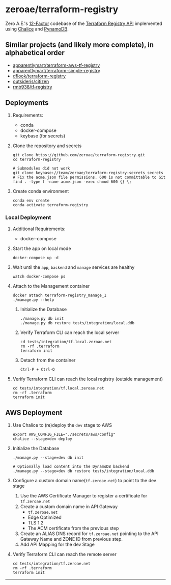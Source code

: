 # zeroae/terraform-registry
Zero A.E.'s [12-Factor][12-factor] codebase of the [Terraform Registry API][registry-api] implemented using [Chalice][chalice] and [PynamoDB][pynamodb].

## Similar projects (and likely more complete), in alphabetical order
  - [apparentlymart/terraform-aws-tf-registry](https://github.com/apparentlymart/terraform-aws-tf-registry)
  - [apparentlymart/terraform-simple-registry](https://github.com/apparentlymart/terraform-simple-registry)
  - [dflook/terraform-registry](https://github.com/dflook/terraform-registry)
  - [outsideris/citizen](https://github.com/outsideris/citizen)
  - [rmb938/tf-registry](https://github.com/rmb938/tf-registry)

## Deployments
1. Requirements: 
    - conda
    - docker-compose
    - keybase (for secrets)

1. Clone the repository and secrets
    ```shell script
    git clone https://github.com/zeroae/terraform-registry.git
    cd terraform-registry

    # Submodules did not work
    git clone keybase://team/zeroae/terraform-registry-secrets secrets
    # Fix the acme.json file permissions. 600 is not committable to Git
    find . -type f -name acme.json -exec chmod 600 {} \;
    ```
   
1. Create conda environment
    ```shell script
    conda env create 
    conda activate terraform-registry
    ```` 

### Local Deployment
1. Additional Requirements:
    - docker-compose

1. Start the app on local mode
    ```shell script
    docker-compose up -d
    ```
   
1. Wait until the `app`, `backend` and `manage` services are healthy
    ```shell script
    watch docker-compose ps  
    ```
   
1. Attach to the Management container 
    ```shell script
    docker attach terraform-registry_manage_1
    ./manage.py --help
    ```

    1. Initialize the Database
       ```shell script
       ./manage.py db init
       ./manage.py db restore tests/integration/local.ddb
       ```
    1. Verify Terraform CLI can reach the local server
        ```shell script
        cd tests/integration/tf.local.zeroae.net
        rm -rf .terraform
        terraform init
        ```
    1. Detach from the container
        ```shell script
        Ctrl-P + Ctrl-Q
        ```

1. Verify Terraform CLI can reach the local registry (outside management)
    ```shell script
    cd tests/integration/tf.local.zeroae.net
    rm -rf .terraform
    terraform init
    ```

## AWS Deployment
1. Use Chalice to (re)deploy the `dev` stage to AWS
    ```shell script
    export AWS_CONFIG_FILE="./secrets/aws/config"
    chalice --stage=dev deploy
    ```

1. Initialize the Database
    ```shell script
    ./manage.py --stage=dev db init

    # Optionally load content into the DynamoDB backend
    ./manage.py --stage=dev db restore tests/integration/local.ddb
    ```

1. Configure a custom domain name(`tf.zeroae.net`) to point to the dev stage
    1. Use the AWS Certificate Manager to register a certificate for `tf.zeroae.net`
    1. Create a custom domain name in API Gateway
        - `tf.zeroae.net`
        - Edge Optimized
        - TLS 1.2
        - The ACM certificate from the previous step
    1. Create an ALIAS DNS record for `tf.zeroae.net` pointing to the API Gateway Name and ZONE ID from previous step.
    1. Add API Mapping for the dev Stage

1. Verify Terraform CLI can reach the remote server
    ```shell script
    cd tests/integration/tf.zeroae.net
    rm -rf .terraform
    terraform init
    ```

---
[12-factor]: https://www.12factor.net
[chalice]: https://github.com/aws/chalice
[pynamodb]: https://github.com/pynamodb/PynamoDB
[registry-api]: https://www.terraform.io/docs/registry/api.html
